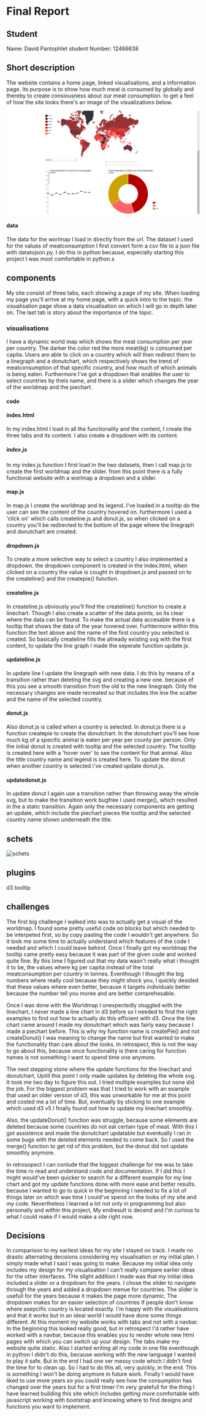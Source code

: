 # Final Report

## Student
Name: David Pantophlet
student Number: 12466638

## Short description

The website contains a home page, linked visualisations, and a information page.
Its purpose is to show how much meat is consumed by globally and thereby to create
consiousness about our meat consumption.
to get a feel of how the site looks there's an image of the visualizations below.
![](https://github.com/DavidNP96/project/blob/master/doc/visualisation1.png)

#### data
The data for the worlmap I load in directly from the url. The dataset I used for the values of meatconsumption I first convert form a csv file to a json file with datatojson.py. I do this in python because, especially starting this project I was most comfortable in python.s


## components
My site consist of three tabs, each showing a page of my site. When loading my page you'll arrive at my home page, with a quick intro to the topic.
the visualisation page show a data visualisation on which I will go in depth later on. The last tab is story about the importance of the topic.

### visualisations
I have a dynamic world map which shows the meat consumption per year per country. The darker the color red the more meat(kg) is consumed per capita. Users are able to click on a country which will then redirect them to a linegraph and a donutchart, which respectively shows the trend of meatconsumption of that specific country, and how much of which animals is being eaten. Furthermore I've got a dropdown that enables the user to select countries by theis name, and there is a slider which changes the year of the worldmap and the piechart.


#### code


#### index.html
In my index.html I load in all the functionality and the content, I create the three tabs and its content.
I also create a dropdown with its content.

##### index.js

In my index.js function I first load in the two datasets, then I call map.js to create the first worldmap and the slider.
from this point there is a fully functional website with a worlmap a dropdown and a slider.

#### map.js

In map.js I create the worldmap and its legend. I've loaded in a tooltip do the user can see the content of the country hovered on.
furthermore I used a 'click on' which calls createline.js and donut.js, so when clicked on a country you'll be redirected to the bottom of the page where the linegraph and donutchart are created.

#### dropdown.js

To create a more selective way to select a country I also implemented a dropdown. the dropdown component is created in the index.html, when clicked on a country the value is cought in dropdown.js and passed on to the createline() and the createpie() function.


#### createline.js

In createline.js obviously you'll find the createline() function to create a linechart. Though I also create a scatter of the data points, so its clear where the data can be found. To make the actual data accesable there is a tooltip that shows the data of the year hovered over. Furhtermore within this function the text above and the name of the first country you selected is created.
So basically createline fills the allready existing svg with the first content, to update the line graph I made the seperate function update.js.

#### updateline.js

In update line I update the linegraph with new data. I do this by means of a transition rather than deleting the svg and creating a new one.
because of this you see a smooth transition from the old to the new linegraph. Only the necessary changes are made recreated so that includes the line the scatter and the name of the selected country.

#### donut.js

Also donut.js is called when a country is selected. In donut.js there is a function createpie to create the donutchart. In the donutchart you'll see how much kg of a specific animal is eaten per year per county per person. Only the initial donut is created with tooltip and the selected country. The tooltip is created here with a 'hover over' to see the content for that animal. Also the title country name and legend is created here. To update the donut when another country is selected i've created update donut.js.

#### updatedonut.js

In update donut I again use a transition rather than throwing away the whole svg, but to make the transition work bugfree I used merge(), which resulted in the a static transition. Again only the necessary components are getting an update, which include the piechart pieces the tooltip and the selected country name shown underneath the title.

## schets
![schets](https://user-images.githubusercontent.com/44022245/50835750-d5b4f700-1357-11e9-8a50-e26aa1988447.png)

## plugins
d3 tooltip

## challenges

The first big challenge I walked into was to actually get a visual of the worldmap. I found some pretty useful code on blocks but which needed to be interpeted first, so by copy pasting the code I wouldn't get anywhere. So it took me some time to actually understand which features of the code I needed and which I could leave behind. Once I finally got my worldmap the tooltip came pretty easy because it was part of the given code and worked quite fine. By this time I figured out that my data wasn't really what i thought it to be, the values where kg per capita instead of the total meatconsumption per country in tonnes. Eventhough I thought the big numbers where really cool because they might shock you, I quickly desided that these values where even better, because it targets individuals better because the number tell you moree and are better comprehesable.

Once I was done with the Worldmap I unexpectedly stuggled with the linechart, I never made a line chart in d3 before so I needed to find the right examples to find out how to actually do this efficient with d3. Once the line chart came around I made my donutchart which was fairly easy because I made a piechart before. This is why my function name is createPie() and not createDonut() I was meaning to change the name but first wanted to make the functionality than care about the looks. In retrospect, this is not the way to go about this, because once functionality is there caring for function names is not something I want to spend time one anymore.

The next stepping stone where the update functions for the linechart and donutchart, Uptill this point I only made updates by deleting the whole svg. It took me two day to figure this out. I tried multiple examples but none did the job. For the biggest problem was that I tried to work with an example that used an older version of d3, this was unworkable for me at this point and costed me a lot of time. But, eventually by sticking to one example which used d3 v5 I finally found out how to update my linechart smoothly.

Also, the updateDonut() function was struggle, because some elements are deleted because some countries do not eat certain type of meat. With this I got assistence and made the donutchart updatable but eventually I ran in some bugs with the deleted elements needed to come back. So I used the merge() function to get rid of this problem, but the donut did not update smoothly anymore.

In retrosopect I can conlude that the biggest challenge for me was to take the time ro read and understand code and documentation. If I did this I might would've been quicker to search for a different example for my line chart and got my update functions done with more ease and better results. because I wanted to go to quick in the beginning I needed to fix a lot of things later on which was time I could've spend on the looks of my site and my code. Nevertheless I learned a lot not only in programming but also personally and within this project, My endresult is decend and I'm curious to what I could make if I would make a site right now.

## Decisions

In comparison to my earliest ideas for my site I stayed on track. I made no drastic alternating decisions considering my visualisation or my initial plan. I simply made what I said I was going to make. Because my initial idea only includes my design for my visualisation I can't really compare earlier ideas for the other interfaces. THe slight addition I made was that my initial idea included a slider or a dropdown for the years. I chose the slider to navigate through the years and added a dropdown menue for countries. The slider is usefull for the years because it makes the page more dynamic. The dropdown makes for an easier selection of countries If people don't know where asepcific country is located exactly. I'm happy with the visualisations and that it works but in an ideal world I would have done some things different. At this moment my website works with tabs and not with a navbar. In the beginning this looked really good, but in retrospect I'd rather have worked with a navbar, because this enables you to render whole new html pages with which you can switch up your design. The tabs make my website quite static. Also I started writing all my code in one file eventhough in python I didn't do this, because working with the new language I wanted to play it safe. But in the end I had one ver messy code which I didn't find the time for to clean up. So I had to do this all, very quickly, in the end. This is something I won't be doing anymore in future work. Finally I would have liked to use more years so you could really see how the consumption has changed over the years but for a first timer I'm very gratefull for the thing I have learned building this site which includes getting more comfortable with javascript working with bootstrap and knowing where to find designs and functions you want to implement.
